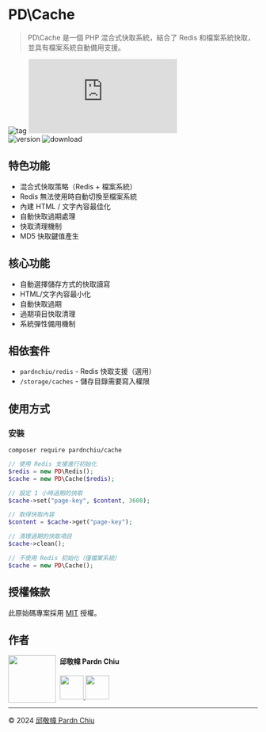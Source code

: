 # PD\Cache

> PD\Cache 是一個 PHP 混合式快取系統，結合了 Redis 和檔案系統快取，並具有檔案系統自動備用支援。

![tag](https://img.shields.io/badge/tag-PHP%20Library-bb4444)
![size](https://img.shields.io/github/size/pardnchiu/PHP-Cache/src/Cache.php)  
![version](https://img.shields.io/packagist/v/pardnchiu/cache)
![download](https://img.shields.io/packagist/dm/pardnchiu/cache)

## 特色功能

- 混合式快取策略（Redis + 檔案系統）
- Redis 無法使用時自動切換至檔案系統
- 內建 HTML / 文字內容最佳化
- 自動快取過期處理
- 快取清理機制
- MD5 快取鍵值產生

## 核心功能

- 自動選擇儲存方式的快取讀寫
- HTML/文字內容最小化
- 自動快取過期
- 過期項目快取清理
- 系統彈性備用機制

## 相依套件

- `pardnchiu/redis` - Redis 快取支援（選用）
- `/storage/caches` - 儲存目錄需要寫入權限

## 使用方式

### 安裝

```shell
composer require pardnchiu/cache
```

```php
// 使用 Redis 支援進行初始化
$redis = new PD\Redis();
$cache = new PD\Cache($redis);

// 設定 1 小時過期的快取
$cache->set("page-key", $content, 3600);

// 取得快取內容
$content = $cache->get("page-key");

// 清理過期的快取項目
$cache->clean();

// 不使用 Redis 初始化（僅檔案系統）
$cache = new PD\Cache();
```

## 授權條款

此原始碼專案採用 [MIT](https://github.com/pardnchiu/PHP-Cache/blob/main/LICENSE) 授權。

## 作者

<img src="https://avatars.githubusercontent.com/u/25631760" align="left" width="96" height="96" style="margin-right: 0.5rem;">

#### 邱敬幃 Pardn Chiu

<a href="mailto:dev@pardn.io" target="_blank">
 <img src="https://pardn.io/image/email.svg" width="48" height="48">
</a>
<a href="https://linkedin.com/in/pardnchiu" target="_blank">
 <img src="https://pardn.io/image/linkedin.svg" width="48" height="48">
</a>

---

©️ 2024 [邱敬幃 Pardn Chiu](https://pardn.io)